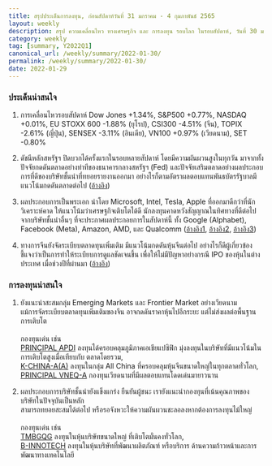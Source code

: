 ```yaml
---
title: สรุปประเด็นการลงทุน, ก่อนสัปดาห์วันที่ 31 มกราคม - 4 กุมภาพันธ์ 2565
layout: weekly
description: สรุป ความเคลื่อนไหว ทางเศรษฐกิจ และ การลงทุน รอบโลก ในรอบสัปดาห์, วันที่ 30 มกราคม 2565
category: weekly
tag: [summary, Y2022Q1]
canonical_url: /weekly/summary/2022-01-30/
permalink: /weekly/summary/2022-01-30/
date: 2022-01-29
---
```


### ประเด็นน่าสนใจ

1. การเคลื่อนไหวรอบสัปดาห์ Dow Jones +1.34%, S&P500 +0.77%, NASDAQ +0.01%, EU STOXX 600 -1.88% (ยุโรป), CSI300 -4.51% (จีน), TOPIX -2.61% (ญี่ปุ่น), SENSEX -3.11% (อินเดีย), VN100 +0.97% (เวียดนาม), SET -0.80%

2. ดัชนีหลักสหรัฐฯ ปิดบวกได้ครั้งแรกในรอบหลายสัปดาห์ โดยมีความผันผวนสูงในทุกวัน 
มาจากทั้งปัจจัยกดดันตลาดอย่างท่าทีของธนาคารกลางสหรัฐฯ (Fed) และปัจจัยเสริมตลาดอย่างผลประกอบการที่ดีของบริษัทชั้นนำที่ทยอยรายงานออกมา 
อย่างไรก็ตามอัตราผลตอบแทนพันธบัตรรัฐบาลมีแนวโน้มกดดันตลาดต่อไป
([อ้างอิง](https://www.cnbc.com/2022/01/28/big-swings-in-the-market-are-more-normal-than-investors-might-expect.html)) 

3. ผลประกอบการเป็นพระเอก นำโดย Microsoft, Intel, Tesla, Apple ที่ออกมาดีกว่าที่นักวิเคราะห์คาด ให้แนวโน้มว่าเศรษฐกิจเติบโตได้ดี นักลงทุนคาดหวังสัญญาณในทิศทางที่ดีต่อไปจากบริษัทชั้นนำอื่นๆ ที่จะประกาศผลประกอยการในสัปดาห์นี้ ทั้ง Google (Alphabet), Facebook (Meta), Amazon, AMD, และ Qualcomm
([อ้างอิง1](https://www.cnbc.com/2022/01/28/nasdaq-heads-for-first-five-week-losing-streak-since-2012.html), 
[อ้างอิง2](https://www.finnomena.com/the-opportunity/news-update-28-01-2022/), 
[อ้างอิง3](https://www.finnomena.com/the-opportunity/news-update-28-01-2022-2/)) 


4. ทางการจีนยังจัดระเบียบตลาดทุนเพิ่มเติม มีแนวโน้มกดดันหุ้นจีนต่อไป อย่างไรก็ดีผู้เกี่ยวข้องชี้แจงว่าเป็นการทำให้ระเบียบการดูแลชัดเจนขึ้น เพื่อให้ไม่มีปัญหาอย่างกรณี IPO ของหุ้นในต่างประเทศ เมื่อช่วงปีที่ผ่านมา
([อ้างอิง](https://www.cnbc.com/2022/01/28/chinas-csrc-draft-rules-on-overseas-ipos-will-apply-to-hong-kong.html)) 



### การลงทุนน่าสนใจ

1. ยังแนะนำสะสมกลุ่ม Emerging Markets และ Frontier Market อย่างเวียดนาม  
แม้การจัดระเบียบตลาดทุนเพิ่มเติมของจีน อาจกดดันราคาหุ้นไปอีกระยะ แต่ไม่ส่งผลต่อพื้นฐานการเติบโต <br><br>
กองทุนเด่น เช่น  
[PRINCIPAL APDI](https://www.finnomena.com/fund/PRINCIPAL%20APDI) ลงทุนได้ครอบคลุมภูมิภาคเอเชียแปซิฟิก มุ่งลงทุนในบริษัทที่มีแนวโน้มในการเติบโตสูงเมื่อเทียบกับ ตลาดโดยรวม,  
[K-CHINA-A(A)](https://www.finnomena.com/fund/K-CHINA-A(A)) ลงทุนในกลุ่ม All China ที่ครอบคลุมหุ้นจีนขนาดใหญ่ในทุกตลาดทั่วโลก,  
[PRINCIPAL VNEQ-A](https://www.finnomena.com/fund/PRINCIPAL%20VNEQ-A) กองทุนเวียดนามที่มีผลตอบแทนโดดเด่นมายาวนาน

2. ผลประกอบการบริษัทชั้นนำยังแข็งแกร่ง ยืนยันผู้ชนะ เรายังแนะนำกองทุนที่เน้นคุณภาพของบริษัทในปัจจุบันเป็นหลัก  
สามารถทยอยสะสมได้ต่อไป หรือรอจังหวะให้ความผันผวนชะลอลงหากต้องการลงทุนไม้ใหญ่ <br><br>
กองทุนเด่น เช่น  
[TMBGQG](https://www.finnomena.com/fund/TMBGQG) ลงทุนในหุ้นบริษัทขนาดใหญ่ ที่เติบโตมั่นคงทั่วโลก,  
[B-INNOTECH](https://www.finnomena.com/fund/B-INNOTECH) ลงทุนในหุ้นบริษัทที่พัฒนาผลิตภัณฑ์ หรือบริการ ด้านความก้าวหน้าและการพัฒนาทางเทคโนโลยี  
